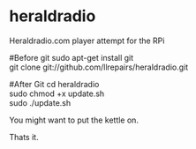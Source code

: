 # heraldradio
Heraldradio.com player attempt for the RPi

#Before git
sudo apt-get install git <br>
git clone git://github.com/llrepairs/heraldradio.git <br>


#After Git
cd heraldradio <br>
sudo chmod +x update.sh <br>
sudo ./update.sh 

You might want to put the kettle on.

Thats it.

